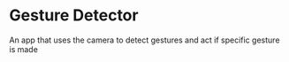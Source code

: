 # Gesture Detector
An app that uses the camera to detect gestures and act if specific gesture is made